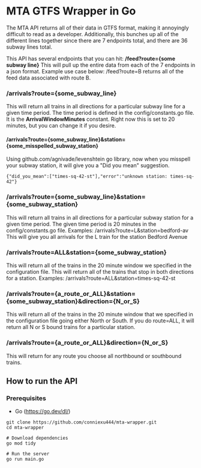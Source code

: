 # MTA GTFS Wrapper in Go

The MTA API returns all of their data in GTFS format, making it annoyingly difficult to read as a developer. Additionally, this bunches up all of the different lines together since there are 7 endpoints total, and there are 36 subway lines total.

This API has several endpoints that you can hit:
**/feed?route={some subway line}**
This will pull up the entire data from each of the 7 endpoints in a json format. Example use case below:
/feed?route=B returns all of the feed data associated with route B.

### /arrivals?route={some_subway_line}

This will return all trains in all directions for a particular subway line for a given time period. The time period is defined in the config/constants.go file. It is the **ArrivalWindowMinutes** constant. Right now this is set to 20 minutes, but you can change it if you desire.

#### /arrivals?route={some_subway_line}&station={some_misspelled_subway_station}

Using github.com/agnivade/levenshtein go library, now when you misspell your subway station, it will give you a "Did you mean" suggestion.

```
{"did_you_mean":["times-sq-42-st"],"error":"unknown station: times-sq-42"}
```

### /arrivals?route={some_subway_line}&station={some_subway_station}

This will return all trains in all directions for a particular subway station for a given time period. The given time period is 20 minutes in the config/constants.go file.
Examples:
/arrivals?route=L&station=bedford-av
This will give you all arrivals for the L train for the station Bedford Avenue

### /arrivals?route=ALL&station={some_subway_station}

This will return all of the trains in the 20 minute window we specified in the configuration file. This will return all of the trains that stop in both directions for a station.
Examples:
/arrivals?route=ALL&station=times-sq-42-st

### /arrivals?route={a_route_or_ALL}&station={some_subway_station}&direction={N_or_S}

This will return all of the trains in the 20 minute window that we specified in the configuration file going either North or South. If you do route=ALL, it will return all N or S bound trains for a particular station.

### /arrivals?route={a_route_or_ALL}&direction={N_or_S}

This will return for any route you choose all northbound or southbound trains.

## How to run the API

### Prerequisites

- Go (https://go.dev/dl/)

```
git clone https://github.com/conniexu444/mta-wrapper.git
cd mta-wrapper

# Download dependencies
go mod tidy

# Run the server
go run main.go
```

